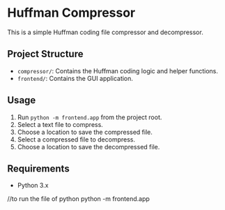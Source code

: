 # Huffman Compressor

This is a simple Huffman coding file compressor and decompressor.

## Project Structure

- `compressor/`: Contains the Huffman coding logic and helper functions.
- `frontend/`: Contains the GUI application.

## Usage

1. Run `python -m frontend.app` from the project root.
2. Select a text file to compress.
3. Choose a location to save the compressed file.
4. Select a compressed file to decompress.
5. Choose a location to save the decompressed file.

## Requirements

- Python 3.x


//to run the file of python
python -m frontend.app
